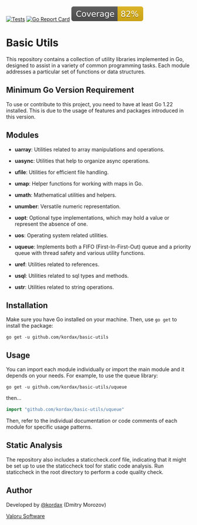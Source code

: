 [![Tests](https://github.com/kordax/basic-utils/actions/workflows/Tests.yml/badge.svg?branch=main)](https://github.com/kordax/basic-utils/actions/workflows/Tests.yml)
[![Go Report Card](https://goreportcard.com/badge/github.com/kordax/basic-utils)](https://goreportcard.com/report/github.com/kordax/basic-utils)
[![Coverage](https://raw.githubusercontent.com/kordax/basic-utils/badges/.badges/main/coverage.svg)](https://github.com/kordax/basic-utils/tree/badges)

# Basic Utils

This repository contains a collection of utility libraries implemented in Go, designed to assist in a variety of common
programming tasks. Each module addresses a particular set of functions or data structures.

## Minimum Go Version Requirement

To use or contribute to this project, you need to have at least Go 1.22 installed.
This is due to the usage of features and packages introduced in this version.

## Modules

- **uarray**: Utilities related to array manipulations and operations.

- **uasync**: Utilities that help to organize async operations.

- **ufile**: Utilities for efficient file handling.

- **umap**: Helper functions for working with maps in Go.

- **umath**: Mathematical utilities and helpers.

- **unumber**: Versatile numeric representation.

- **uopt**: Optional type implementations, which may hold a value or represent the absence of one.

- **uos**: Operating system related utilities.

- **uqueue**: Implements both a FIFO (First-In-First-Out) queue and a priority queue with thread safety and various
  utility functions.

- **uref**: Utilities related to references.

- **usql**: Utilities related to sql types and methods.

- **ustr**: Utilities related to string operations.

## Installation

Make sure you have Go installed on your machine. Then, use `go get` to install the package:

```shell
go get -u github.com/kordax/basic-utils
```

## Usage

You can import each module individually or import the main module and it depends on your needs. For example, to use the
queue library:

```shell
go get -u github.com/kordax/basic-utils/uqueue
```

then...

```go
import "github.com/kordax/basic-utils/uqueue"
```

Then, refer to the individual documentation or code comments of each module for specific usage patterns.

## Static Analysis

The repository also includes a staticcheck.conf file, indicating that it might be set up to use the staticcheck tool for
static code analysis. Run staticcheck in the root directory to perform a code quality check.

## Author

Developed by [@kordax](mailto:dmorozov@valoru-software.com) (Dmitry Morozov)

[Valoru Software](https://valoru-software.com)
